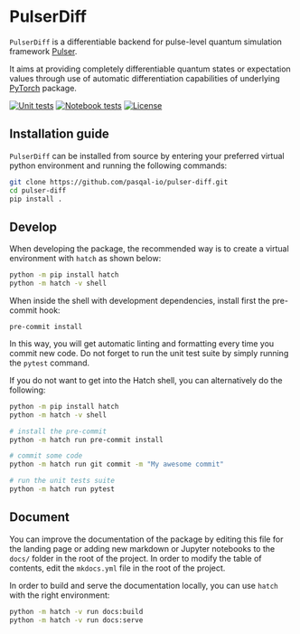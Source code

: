 # PulserDiff

`PulserDiff` is a differentiable backend for pulse-level quantum simulation framework [Pulser](https://github.com/pasqal-io/Pulser).

It aims at providing completely differentiable quantum states or expectation values through use of automatic differentiation capabilities of underlying [PyTorch](https://pytorch.org/) package.


[![Unit tests](https://github.com/pasqal-io/pulser-diff/actions/workflows/test.yml/badge.svg)](https://github.com/pasqal-io/pulser-diff/actions/workflows/test.yml)
[![Notebook tests](https://github.com/pasqal-io/pulser-diff/actions/workflows/test_notebooks.yml/badge.svg)](https://github.com/pasqal-io/pulser-diff/actions/workflows/test_notebooks.yml)
[![License](https://img.shields.io/badge/License-Apache_2.0-blue.svg)](https://opensource.org/licenses/Apache-2.0)


## Installation guide

`PulserDiff` can be installed from source by entering your preferred virtual python environment and running the following commands:

```bash
git clone https://github.com/pasqal-io/pulser-diff.git
cd pulser-diff
pip install .
```

## Develop

When developing the package, the recommended way is to create a virtual environment with `hatch` as shown below:

```bash
python -m pip install hatch
python -m hatch -v shell
```

When inside the shell with development dependencies, install first the pre-commit hook:
```
pre-commit install
```

In this way, you will get automatic linting and formatting every time you commit new code. Do not
forget to run the unit test suite by simply running the `pytest` command.

If you do not want to get into the Hatch shell, you can alternatively do the following:

```bash
python -m pip install hatch
python -m hatch -v shell

# install the pre-commit
python -m hatch run pre-commit install

# commit some code
python -m hatch run git commit -m "My awesome commit"

# run the unit tests suite
python -m hatch run pytest

```

## Document

You can improve the documentation of the package by editing this file for the landing page or adding new
markdown or Jupyter notebooks to the `docs/` folder in the root of the project. In order to modify the
table of contents, edit the `mkdocs.yml` file in the root of the project.

In order to build and serve the documentation locally, you can use `hatch` with the right environment:

```bash
python -m hatch -v run docs:build
python -m hatch -v run docs:serve
```
